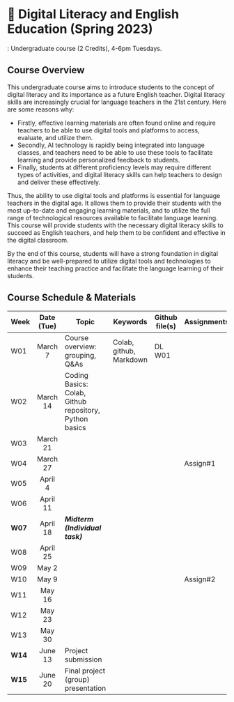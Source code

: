 # 🌱 Digital Literacy and English Education (Spring 2023)

: Undergraduate course (2 Credits), 4-6pm Tuesdays.

## Course Overview

This undergraduate course aims to introduce students to the concept of digital literacy and its importance as a future English teacher. Digital literacy skills are increasingly crucial for language teachers in the 21st century. Here are some reasons why:

- Firstly, effective learning materials are often found online and require teachers to be able to use digital tools and platforms to access, evaluate, and utilize them.  
- Secondly, AI technology is rapidly being integrated into language classes, and teachers need to be able to use these tools to facilitate learning and provide personalized feedback to students. 
- Finally, students at different proficiency levels may require different types of activities, and digital literacy skills can help teachers to design and deliver these effectively.

Thus, the ability to use digital tools and platforms is essential for language teachers in the digital age. It allows them to provide their students with the most up-to-date and engaging learning materials, and to utilize the full range of technological resources available to facilitate language learning. This course will provide students with the necessary digital literacy skills to succeed as English teachers, and help them to be confident and effective in the digital classroom. 

By the end of this course, students will have a strong foundation in digital literacy and be well-prepared to utilize digital tools and technologies to enhance their teaching practice and facilitate the language learning of their students.

## Course Schedule & Materials

|Week|Date (Tue)|Topic| Keywords | Github file(s)|Assignments|
|--|:--:|--|--|--|--|
|W01|March 7 |Course overview: grouping, Q&As |Colab, github, Markdown | DL W01| |  
|W02|March 14|Coding Basics: Colab, Github repository, Python basics||||
|W03|March 21|||||
|W04|March 27||||Assign#1|
|W05|April 4|||||
|W06|April 11||||
|**W07**|April 18|**_Midterm (Individual task)_**||||
|W08|April 25|||||
|W09|May 2|||||
|W10|May 9||||Assign#2|
|W11|May 16|||||
|W12|May 23|||||
|W13|May 30|||||
|**W14**|June 13|Project submission||||
|**W15**|June 20|Final project (group) presentation||||
